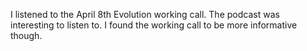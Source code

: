 I listened to the April 8th Evolution working call.  The podcast was interesting to listen to.  I found the working call to be more informative though.
